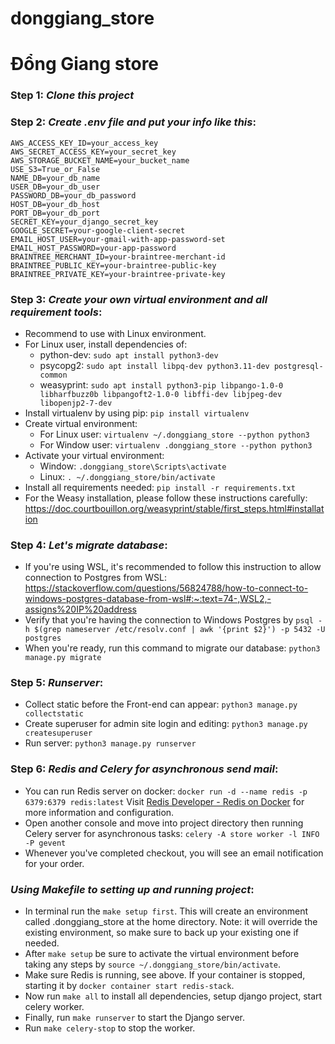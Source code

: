# donggiang_store
# Đổng Giang store

### Step 1: _Clone this project_

### Step 2: _Create .env file and put your info like this_:

```
AWS_ACCESS_KEY_ID=your_access_key
AWS_SECRET_ACCESS_KEY=your_secret_key
AWS_STORAGE_BUCKET_NAME=your_bucket_name
USE_S3=True_or_False
NAME_DB=your_db_name
USER_DB=your_db_user
PASSWORD_DB=your_db_password
HOST_DB=your_db_host
PORT_DB=your_db_port
SECRET_KEY=your_django_secret_key
GOOGLE_SECRET=your-google-client-secret
EMAIL_HOST_USER=your-gmail-with-app-password-set
EMAIL_HOST_PASSWORD=your-app-password
BRAINTREE_MERCHANT_ID=your-braintree-merchant-id
BRAINTREE_PUBLIC_KEY=your-braintree-public-key
BRAINTREE_PRIVATE_KEY=your-braintree-private-key
```

### Step 3: _Create your own virtual environment and all requirement tools_:

- Recommend to use with Linux environment.
- For Linux user, install dependencies of:
  - python-dev: `sudo apt install python3-dev`
  - psycopg2: `sudo apt install libpq-dev python3.11-dev postgresql-common`
  - weasyprint: `sudo apt install python3-pip libpango-1.0-0 libharfbuzz0b libpangoft2-1.0-0 libffi-dev libjpeg-dev libopenjp2-7-dev`
- Install virtualenv by using pip: `pip install virtualenv`
- Create virtual environment:
  - For Linux user: `virtualenv ~/.donggiang_store --python python3`
  - For Window user: `virtualenv .donggiang_store --python python3`
- Activate your virtual environment:
    + Window: `.donggiang_store\Scripts\activate`
    + Linux: `. ~/.donggiang_store/bin/activate`
- Install all requirements needed: `pip install -r requirements.txt`
- For the Weasy installation, please follow these instructions carefully: https://doc.courtbouillon.org/weasyprint/stable/first_steps.html#installation

### Step 4: _Let's migrate database_:
- If you're using WSL, it's recommended to follow this instruction to allow connection to Postgres from WSL: 
  https://stackoverflow.com/questions/56824788/how-to-connect-to-windows-postgres-database-from-wsl#:~:text=74-,WSL2,-assigns%20IP%20address
- Verify that you're having the connection to Windows Postgres by
  `psql -h $(grep nameserver /etc/resolv.conf | awk '{print $2}') -p 5432 -U postgres`
- When you're ready, run this command to migrate our database: `python3 manage.py migrate`

### Step 5: _Runserver_:
- Collect static before the Front-end can appear: `python3 manage.py collectstatic`
- Create superuser for admin site login and editing: `python3 manage.py createsuperuser`
- Run server: `python3 manage.py runserver`

### Step 6: _Redis and Celery for asynchronous send mail_:
- You can run Redis server on docker:
``` docker run -d --name redis -p 6379:6379 redis:latest ```
Visit [Redis Developer -
  Redis on Docker](https://developer.redis.com/create/docker/redis-on-docker/) for more information and configuration.
- Open another console and move into project directory then running Celery server for asynchronous tasks: `celery -A store worker -l INFO -P gevent`
- Whenever you've completed checkout, you will see an email notification for your order.

### _Using Makefile to setting up and running project_:
- In terminal run the `make setup first`.
  This will create an environment called .donggiang_store at the home directory. 
  Note: it will override the existing environment, so make sure to back up your existing one if needed.
- After `make setup` be sure to activate the virtual environment before taking any steps by `source ~/.donggiang_store/bin/activate`.
- Make sure Redis is running, see above. If your container is stopped, starting it by `docker container start redis-stack`.
- Now run `make all` to install all dependencies, setup django project, start celery worker.
- Finally, run `make runserver` to start the Django server.
- Run `make celery-stop` to stop the worker.
